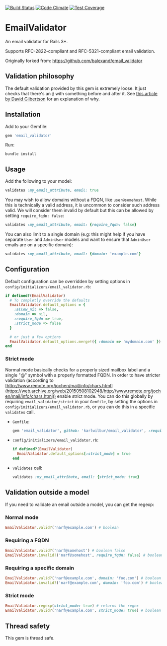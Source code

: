 [![Build Status](https://secure.travis-ci.org/balexand/email_validator.svg)](http://travis-ci.org/balexand/email_validator)
[![Code Climate](https://codeclimate.com/github/karlwilbur/email_validator/badges/gpa.svg)](https://codeclimate.com/github/karlwilbur/email_validator)
[![Test Coverage](https://codeclimate.com/github/karlwilbur/email_validator/badges/coverage.svg)](https://codeclimate.com/github/karlwilbur/email_validator/coverage)

# EmailValidator

An email validator for Rails 3+.

Supports RFC-2822-compliant and RFC-5321-compliant email validation.

Originally forked from: https://github.com/balexand/email_validator

## Validation philosophy

The default validation provided by this gem is extremely loose. It just checks that there's an `@` with something before and after it. See [this article by David Gilbertson](https://hackernoon.com/the-100-correct-way-to-validate-email-addresses-7c4818f24643) for an explanation of why.

## Installation

Add to your Gemfile:

```ruby
gem 'email_validator'
```

Run:

```
bundle install
```

## Usage

Add the following to your model:

```ruby
validates :my_email_attribute, email: true
```

You may wish to allow domains without a FDQN, like `user@somehost`. While this is technically a valid address, it is uncommon to consider such address valid. We will consider them invalid by default but this can be allowed by setting `require_fqdn: false`:

```ruby
validates :my_email_attribute, email: {require_fqdn: false}
```

You can also limit to a single domain (e.g: this might help if you have separate `User` and `AdminUser` models and want to ensure that `AdminUser` emails are on a specific domain):

```ruby
validates :my_email_attribute, email: {domain: 'example.com'}
```

## Configuration

Default configuration can be overridden by setting options in `config/initializers/email_validator.rb`:

```ruby
if defined?(EmailValidator)
  # To completly override the defaults
  EmailValidator.default_options = {
    :allow_nil => false,
    :domain => nil,
    :require_fqdn => true,
    :strict_mode => false
  }

  # or just a few options
  EmailValidator.default_options.merge!({ :domain => 'mydomain.com' })
end
```

### Strict mode

Normal mode basically checks for a properly sized mailbox label and a single "@" symbol with a properly formatted FQDN. In order to have stricter validation (according to [http://www.remote.org/jochen/mail/info/chars.html](https://web.archive.org/web/20150508102948/http://www.remote.org/jochen/mail/info/chars.html)) enable strict mode. You can do this globally by requiring `email_validator/strict` in your `Gemfile`, by setting the options in `config/initializers/email_validator.rb`, or you can do this in a specific `validates` call.

* `Gemfile`:

  ```ruby
  gem 'email_validator', github: 'karlwilbur/email_validator', :require => 'email_validator/strict'
  ```

* `config/initializers/email_validator.rb`:

  ```ruby
  if defined?(EmailValidator)
    EmailValidator.default_options[:strict_mode] = true
  end
  ```

* `validates` call:

  ```ruby
  validates :my_email_attribute, email: {strict_mode: true}
  ```

## Validation outside a model

If you need to validate an email outside a model, you can get the regexp:

### Normal mode

```ruby
EmailValidator.valid?('narf@example.com') # boolean
```

### Requiring a FQDN

```ruby
EmailValidator.valid?('narf@somehost') # boolean false
EmailValidator.invalid?('narf@somehost', require_fqdn: false) # boolean true
```

### Requiring a specific domain

```ruby
EmailValidator.valid?('narf@example.com', domain: 'foo.com') # boolean false
EmailValidator.invalid?('narf@example.com', domain: 'foo.com') # boolean true
```

### Strict mode

```ruby
EmailValidator.regexp(strict_mode: true) # returns the regex
EmailValidator.valid?('narf@example.com', strict_mode: true) # boolean
```

## Thread safety

This gem is thread safe.
